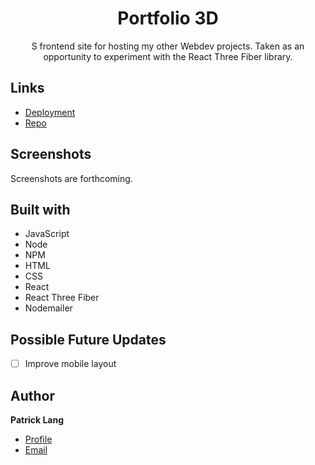 <h1 align="center">Portfolio 3D</h1>

<p align="center">S frontend site for hosting my other Webdev projects. Taken as an opportunity to experiment with the React Three Fiber library.</p>

## Links

- [Deployment](https://langportfolio.herokuapp.com/)
- [Repo](https://github.com/patricklang87/portfolio_3D/)

## Screenshots
Screenshots are forthcoming.


## Built with

- JavaScript
- Node
- NPM
- HTML
- CSS
- React
- React Three Fiber
- Nodemailer

## Possible Future Updates

- [ ] Improve mobile layout
 
## Author

**Patrick Lang**

- [Profile](https://github.com/patricklang87 "Patrick Lang")
- [Email](mailto:patricklang87@gmail.com?subject=portfolio_3D "portfolio 3D")
